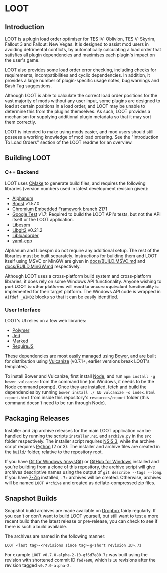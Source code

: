 # LOOT

## Introduction

LOOT is a plugin load order optimiser for TES IV: Oblivion, TES V: Skyrim, Fallout 3 and Fallout: New Vegas. It is designed to assist mod users in avoiding detrimental conflicts, by automatically calculating a load order that satisfies all plugin dependencies and maximises each plugin's impact on the user's game.

LOOT also provides some load order error checking, including checks for requirements, incompatibilities and cyclic dependencies. In addition, it provides a large number of plugin-specific usage notes, bug warnings and Bash Tag suggestions.

Although LOOT is able to calculate the correct load order positions for the vast majority of mods without any user input, some plugins are designed to load at certain positions in a load order, and LOOT may be unable to determine this from the plugins themselves. As such, LOOT provides a mechanism for supplying additional plugin metadata so that it may sort them correctly.

LOOT is intended to make using mods easier, and mod users should still possess a working knowledge of mod load ordering. See the "Introduction To Load Orders" section of the LOOT readme for an overview.

## Building LOOT

### C++ Backend

LOOT uses [CMake](http://cmake.org) to generate build files, and requires the following libraries (version numbers used in latest development revision given):

* [Alphanum](http://www.davekoelle.com/files/alphanum.hpp)
* [Boost](http://www.boost.org) v1.57.0
* [Chromium Embedded Framework](https://code.google.com/p/chromiumembedded/) branch 2171
* [Google Test](https://code.google.com/p/googletest/) v1.7: Required to build the LOOT API's tests, but not the API itself or the LOOT application.
* [Libespm](http://github.com/WrinklyNinja/libespm)
* [Libgit2](http://libgit2.github.com/) v0.21.2
* [Libloadorder](http://github.com/WrinklyNinja/libloadorder)
* [yaml-cpp](http://github.com/WrinklyNinja/yaml-cpp)

Alphanum and Libespm do not require any additional setup. The rest of the libraries must be built separately. Instructions for building them and LOOT itself using MSVC or MinGW are given in [docs/BUILD.MSVC.md](docs/BUILD.MSVC.md) and [docs/BUILD.MinGW.md](docs/BUILD.MinGW.md) respectively.

Although LOOT uses a cross-platform build system and cross-platform libraries, it does rely on some Windows API functionality. Anyone wishing to port LOOT to other platforms will need to ensure equivalent functionality is implemented for their target platform. The Windows API code is wrapped in `#ifdef _WIN32` blocks so that it can be easily identified.

### User Interface

LOOT's UI relies on a few web libraries:

* [Polymer](https://www.polymer-project.org)
* [Jed](https://github.com/SlexAxton/Jed)
* [Marked](https://github.com/chjj/marked)
* [RequireJS](http://requirejs.org/)

These dependencies are most easily managed using [Bower](http://bower.io/), and are built for distribution using [Vulcanize](https://github.com/Polymer/vulcanize) (v0.7.1+, earlier versions break LOOT's templates).

To install Bower and Vulcanize, first install [Node](http://nodejs.org/), and run `npm install -g bower vulcanize` from the command line (on Windows, it needs to be the Node command prompt). Once they are installed, fetch and build the dependencies by running `bower install ./ && vulcanize -o index.html report.html` from inside this repository's `resources/report` folder (this command doesn't need to be run through Node).

## Packaging Releases

Installer and zip archive releases for the main LOOT application can be handled by running the scripts `installer.nsi` and `archive.py` in the `src` folder respectively. The installer script requires [NSIS 3](http://nsis.sourceforge.net/), while the archive script requires [Python](http://www.python.org/) (2 or 3). The installer and archive files are created in the `build/` folder, relative to the repository root.

If you have [Git for Windows (msysGit)](https://msysgit.github.io/) or [GitHub for Windows](https://windows.github.com/) installed and you're building from a clone of this repository, the archive script will give archives descriptive names using the output of `git describe --tags --long`. If you have [7-Zip](http://7-zip.org) installed, `.7z` archives will be created. Otherwise, archives will be named `LOOT Archive` and created as deflate-compressed zip files.

## Snapshot Builds

Snapshot build archives are made available on [Dropbox](https://www.dropbox.com/sh/scuvwwc6ovzagmd/AAD1TodBAwGQTuV1-4Z2d0sCa?dl=0) fairly regularly. If you can't or don't want to build LOOT yourself, but still want to test a more recent build than the latest release or pre-release, you can check to see if there is such a build available.

The archives are named in the following manner:

```
LOOT <last tag>-<revisions since tag>-g<short revision ID>.7z
```

For example `LOOT v0.7.0-alpha-2-10-gf6d7e80.7z` was built using the revision with shortened commit ID `f6d7e80`, which is `10` revisions after the revision tagged `v0.7.0-alpha-2`.
